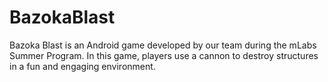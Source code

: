 # BazokaBlast
Bazoka Blast is an Android game developed by our team during the mLabs Summer Program. In this game, players use a cannon to destroy structures in a fun and engaging environment.
